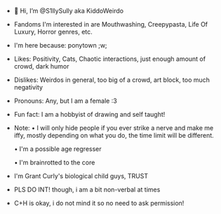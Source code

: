 - 👋 Hi, I’m @S1llySully aka KiddoWeirdo
- Fandoms I'm interested in are Mouthwashing, Creepypasta, Life Of Luxury, Horror genres, etc.
- I'm here because: ponytown ;w;
- Likes: Positivity, Cats, Chaotic interactions, just enough amount of crowd, dark humor
- Dislikes: Weirdos in general, too big of a crowd, art block, too much negativity
- Pronouns: Any, but I am a female :3
- Fun fact: I am a hobbyist of drawing and self taught!
- Note: • I will only hide people if you ever strike a nerve and make me iffy, mostly depending on what you do, the time limit will be different.

  • I'm a possible age regresser

  • I'm brainrotted to the core 
- I'm Grant Curly's biological child guys, TRUST
- PLS DO INT! though, i am a bit non-verbal at times
- C+H is okay, i do not mind it so no need to ask permission!
<!---
S1llySully/S1llySully is a ✨ special ✨ repository because its `README.md` (this file) appears on your GitHub profile.
You can click the Preview link to take a look at your changes.
--->
